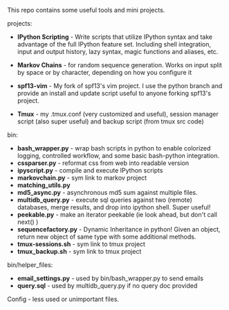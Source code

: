 This repo contains some useful tools and mini projects.

projects:

* **IPython Scripting** - Write scripts that utilize IPython syntax and take advantage of the full IPython feature set.  Including shell integration, input and output history, lazy syntax, magic functions and aliases, etc.

* **Markov Chains** - for random sequence generation.  Works on input split by space or by character, depending on how you configure it

* **spf13-vim** - My fork of spf13's vim project.  I use the python branch and provide an install and update script useful to anyone forking spf13's project.

* **Tmux** - my .tmux.conf (very customized and useful), session manager script (also super useful) and backup script (from tmux src code)



bin:

* **bash_wrapper.py** - wrap bash scripts in python to enable colorized logging, controlled workflow, and some basic bash-python integration.
* **cssparser.py** - reformat css from web into readable version
* **ipyscript.py** - compile and execute IPython scripts
* **markovchain.py** - sym link to markov project 
* **matching_utils.py**
* **md5_async.py** - asynchronous md5 sum against multiple files. 
* **multidb_query.py** - execute sql queries against two (remote) databases, merge results, and drop into ipython shell. Super useful!  
* **peekable.py** - make an iterator peekable (ie look ahead, but don't call next() )
* **sequencefactory.py** - Dynamic Inheritance in python! Given an object, return new object of same type with some additional methods.
* **tmux-sessions.sh** - sym link to tmux project
* **tmux_backup.sh** - sym link to tmux project

bin/helper_files:
* **email_settings.py** - used by bin/bash_wrapper.py to send emails
* **query.sql** - used by multidb_query.py if no query doc provided

Config - less used or unimportant files.
